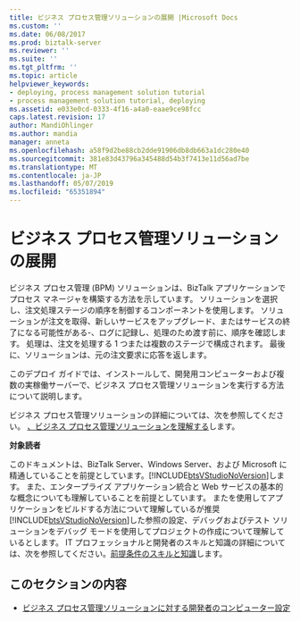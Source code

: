 ```yaml
---
title: ビジネス プロセス管理ソリューションの展開 |Microsoft Docs
ms.custom: ''
ms.date: 06/08/2017
ms.prod: biztalk-server
ms.reviewer: ''
ms.suite: ''
ms.tgt_pltfrm: ''
ms.topic: article
helpviewer_keywords:
- deploying, process management solution tutorial
- process management solution tutorial, deploying
ms.assetid: e033e0cd-0333-4f16-a4a0-eaae9ce98fcc
caps.latest.revision: 17
author: MandiOhlinger
ms.author: mandia
manager: anneta
ms.openlocfilehash: a58f9d2be88cb2dde91906db8db663a1dc280e40
ms.sourcegitcommit: 381e83d43796a345488d54b3f7413e11d56ad7be
ms.translationtype: MT
ms.contentlocale: ja-JP
ms.lasthandoff: 05/07/2019
ms.locfileid: "65351894"
---
```

# <a name="deploying-the-business-process-management-solution"></a>ビジネス プロセス管理ソリューションの展開
ビジネス プロセス管理 (BPM) ソリューションは、BizTalk アプリケーションでプロセス マネージャを構築する方法を示しています。 ソリューションを選択し、注文処理ステージの順序を制御するコンポーネントを使用します。 ソリューションが注文を取得、新しいサービスをアップグレード、またはサービスの終了になる可能性がある-、ログに記録し、処理のため渡す前に、順序を確認します。 処理は、注文を処理する 1 つまたは複数のステージで構成されます。 最後に、ソリューションは、元の注文要求に応答を返します。  
  
 このデプロイ ガイドでは、インストールして、開発用コンピューターおよび複数の実稼働サーバーで、ビジネス プロセス管理ソリューションを実行する方法について説明します。  
  
 ビジネス プロセス管理ソリューションの詳細については、次を参照してください。 [、ビジネス プロセス管理ソリューションを理解する](../core/understanding-the-business-process-management-solution.md)します。  
  
 **対象読者**  
  
 このドキュメントは、BizTalk Server、Windows Server、および Microsoft に精通していることを前提としています。[!INCLUDE[btsVStudioNoVersion](../includes/btsvstudionoversion-md.md)]します。 また、エンタープライズ アプリケーション統合と Web サービスの基本的な概念についても理解していることを前提としています。 またを使用してアプリケーションをビルドする方法について理解しているが推奨[!INCLUDE[btsVStudioNoVersion](../includes/btsvstudionoversion-md.md)]した参照の設定、デバッグおよびテスト ソリューションをデバッグ モードを使用してプロジェクトの作成について理解しているとします。 IT プロフェッショナルと開発者のスキルと知識の詳細については、次を参照してください。[前提条件のスキルと知識](../core/prerequisite-skills-and-knowledge5.md)します。  
  
## <a name="in-this-section"></a>このセクションの内容  
  
-   [ビジネス プロセス管理ソリューションに対する開発者のコンピューター設定](../core/developer-machine-setup-for-the-business-process-management-solution.md)